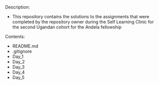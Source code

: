 Description:
- This repository contains the solutions to the assignments that were completed by the repository owner during the Self Learning Clinic for the second Ugandan cohort for the Andela fellowship

Contents:
- README.md
- .gitignore
- Day_1
- Day_2
- Day_3
- Day_4
- Day_5
